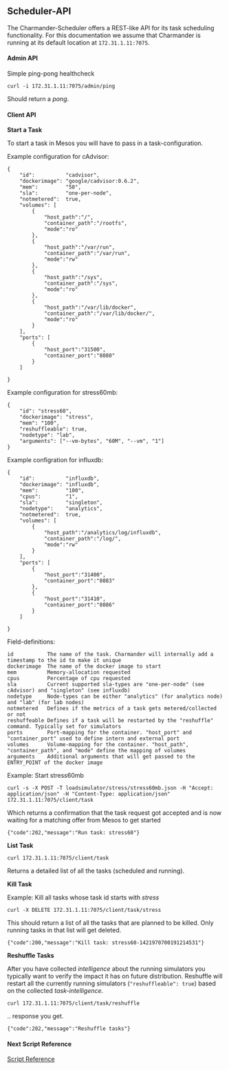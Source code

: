 Scheduler-API
-------------

The Charmander-Scheduler offers a REST-like API for its task scheduling functionality. For this documentation
we assume that Charmander is running at its default location at `172.31.1.11:7075`.

#### Admin API

Simple ping-pong healthcheck

    curl -i 172.31.1.11:7075/admin/ping

Should return a _pong_.

#### Client API

**Start a Task**

To start a task in Mesos you will have to pass in a task-configuration.

Example configuration for cAdvisor:

    {
        "id":          "cadvisor",
        "dockerimage": "google/cadvisor:0.6.2",
        "mem":         "50",
        "sla":         "one-per-node",
        "notmetered":  true,
        "volumes": [
            {
                "host_path":"/",
                "container_path":"/rootfs",
                "mode":"ro"
            },
            {
                "host_path":"/var/run",
                "container_path":"/var/run",
                "mode":"rw"
            },
            {
                "host_path":"/sys",
                "container_path":"/sys",
                "mode":"ro"
            },
            {
                "host_path":"/var/lib/docker",
                "container_path":"/var/lib/docker/",
                "mode":"ro"
            }
        ],
        "ports": [
            {
                "host_port":"31500",
                "container_port":"8080"
            }
        ]

    }

Example configuration for stress60mb:

    {
        "id": "stress60",
        "dockerimage": "stress",
        "mem": "100",
        "reshuffleable": true,
        "nodetype": "lab",
        "arguments": ["--vm-bytes", "60M", "--vm", "1"]
    }

Example configration for influxdb:

    {
        "id":          "influxdb",
        "dockerimage": "influxdb",
        "mem":         "100",
        "cpus":        "1",
        "sla":         "singleton",
        "nodetype":    "analytics",
        "notmetered":  true,
        "volumes": [
            {
                "host_path":"/analytics/log/influxdb",
                "container_path":"/log/",
                "mode":"rw"
            }
        ],
        "ports": [
            {
                "host_port":"31400",
                "container_port":"8083"
            },
            {
                "host_port":"31410",
                "container_port":"8086"
            }
        ]

    }

Field-definitions:

    id           The name of the task. Charmander will internally add a timestamp to the id to make it unique
    dockerimage  The name of the docker image to start
    mem          Memory-allocation requested
    cpus         Percentage of cpu requested
    sla          Current supported sla-types are "one-per-node" (see cAdvisor) and "singleton" (see influxdb)
    nodetype     Node-types can be either "analytics" (for analytics node) and "lab" (for lab nodes)
    notmetered   Defines if the metrics of a task gets metered/collected or not
    reshuffeable Defines if a task will be restarted by the "reshuffle" command. Typically set for simulators
    ports        Port-mapping for the container. "host_port" and "container_port" used to define intern and external port
    volumes      Volume-mapping for the container. "host_path", "container_path", and "mode" define the mapping of volumes
    arguments    Additional arguments that will get passed to the ENTRY_POINT of the docker image


Example: Start stress60mb

    curl -s -X POST -T loadsimulator/stress/stress60mb.json -H "Accept: application/json" -H "Content-Type: application/json" 172.31.1.11:7075/client/task

Which returns a confirmation that the task request got accepted and is now waiting for a matching offer from Mesos to get started

    {"code":202,"message":"Run task: stress60"}

**List Task**

    curl 172.31.1.11:7075/client/task

Returns a detailed list of all the tasks (scheduled and running).

**Kill Task**

Example: Kill all tasks whose task id starts with _stress_

    curl -X DELETE 172.31.1.11:7075/client/task/stress

This should return a list of all the tasks that are planned to be killed. Only running tasks in that list will get deleted.

    {"code":200,"message":"Kill task: stress60-1421970700191214531"}

**Reshuffle Tasks**

After you have collected _intelligence_ about the running simulators you typically want to verify the impact it has on
future distribution. Reshuffle will restart all the currently running simulators (`"reshuffleable": true`) based on the
collected _task-intelligence_.

    curl 172.31.1.11:7075/client/task/reshuffle

.. response you get.

    {"code":202,"message":"Reshuffle tasks"}



#### Next Script Reference

[Script Reference](https://github.com/att-innovate/charmander/blob/master/docs/SCRIPTS.md)

